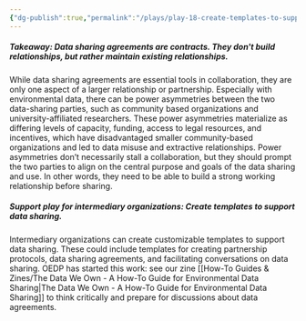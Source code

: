 ```yaml
---
{"dg-publish":true,"permalink":"/plays/play-18-create-templates-to-support-data-sharing/"}
---
```


##### **Takeaway: Data sharing agreements are contracts. They don't build relationships, but rather maintain existing relationships.** 
While data sharing agreements are essential tools in collaboration, they are only one aspect of a larger relationship or partnership. Especially with environmental data, there can be power asymmetries between the two data-sharing parties, such as community based organizations and university-affiliated researchers. These power asymmetries materialize as differing levels of capacity, funding, access to legal resources, and incentives, which have disadvantaged smaller community-based organizations and led to data misuse and extractive relationships. Power asymmetries don’t necessarily stall a collaboration, but they should prompt the two parties to align on the central purpose and goals of the data sharing and use. In other words, they need to be able to build a strong working relationship before sharing.


##### **Support play for intermediary organizations: Create templates to support data sharing.**
Intermediary organizations can create customizable templates to support data sharing. These could include templates for creating partnership protocols, data sharing agreements, and facilitating conversations on data sharing. OEDP has started this work: see our zine [[How-To Guides & Zines/The Data We Own - A How-To Guide for Environmental Data Sharing\|The Data We Own - A How-To Guide for Environmental Data Sharing]] to think critically and prepare for discussions about data agreements.